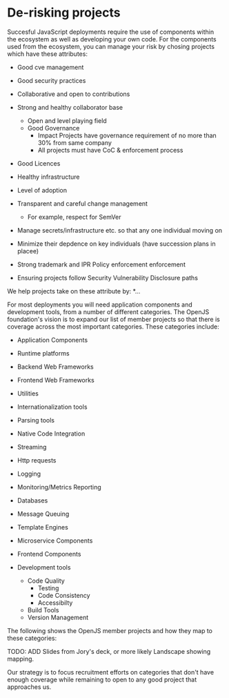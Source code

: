 # De-risking projects

Succesful JavaScript deployments require the use of components within
the ecosystem as well as developing your own code. For the components
used from the ecosystem, you can manage your risk by chosing projects which
have these attributes:

* Good cve management
* Good security practices
* Collaborative and open to contributions
* Strong and healthy collaborator base 
    * Open and level playing field
    * Good Governance
        * Impact Projects have governance requirement of no more than 30% from same company
        * All projects must have CoC & enforcement process
* Good Licences
* Healthy infrastructure
* Level of adoption
* Transparent and careful change management
   * For example, respect for SemVer
* Manage secrets/infrastructure etc. so that any one individual moving on 
* Minimize their depdence on key individuals (have succession plans in placee)

* Strong trademark and IPR Policy enforcement enforcement
* Ensuring projects follow Security Vulnerability Disclosure paths

We help projects take on these attribute by:
*...

For most deployments you will need application components and development tools,  from a number of different categories. The OpenJS foundation's vision is to expand our list of member projects so that there is coverage across the most important categories. These categories include:

* Application Components
 * Runtime platforms
 * Backend Web Frameworks
 * Frontend Web Frameworks
 * Utilities
 * Internationalization tools
 * Parsing tools
 * Native Code Integration
 * Streaming
 * Http requests
 * Logging
 * Monitoring/Metrics Reporting
 * Databases
 * Message Queuing 
 * Template Engines
 * Microservice Components
 * Frontend Components

* Development tools
  * Code Quality
    * Testing
    * Code Consistency
    * Accessibilty
  * Build Tools 
  * Version Management

The following shows the OpenJS member projects and how they map to these
categories:

TODO: ADD Slides from Jory's deck, or more likely Landscape showing mapping.

Our strategy is to focus recruitment efforts on categories that don't have enough coverage while
remaining to open to any good project that approaches us.
